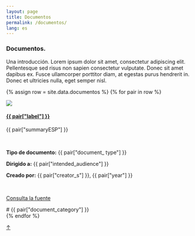 ```yaml
---
layout: page
title: Documentos
permalink: /documentos/
lang: es
---
```


<h3>Documentos.</h3>

<p class="intro">Una introducción. Lorem ipsum dolor sit amet, consectetur adipiscing elit. Pellentesque sed risus non sapien consectetur vulputate. Donec sit amet dapibus ex. Fusce ullamcorper porttitor diam, at egestas purus hendrerit in. Donec et ultricies nulla, eget semper nisl.</p>

<div class="documentos">

{% assign row = site.data.documentos %}
{% for pair in row %}

<div class="row animatable fadeInUp">

<div class="column">
  <img src="../assets/documents_covers/doc{{pair["orden"]}}.png"/>
</div>

<div class="double-column">
  <h4><a href="{{ pair["source"] }}" target="_blank">{{ pair["label"] }}</a></h4>

  <p>{{ pair["summaryESP"] }}</p><br/>

  <p><strong>Tipo de documento:</strong> {{ pair["document_ type"] }}</p>
  <p><strong>Dirigido a:</strong> {{ pair["intended_audience"] }}</p>
  <p><strong>Creado por:</strong> {{ pair["creator_s"] }}, {{ pair["year"] }}</p><br/>

  <p><a href="{{ pair["source"] }}" target="_blank" class="web">Consulta la fuente</a></p>
  <span class="tag"># {{ pair["document_category"] }}</span>
</div>


</div><!-- row -->
{% endfor %}
</div><!-- card -->


<a href="#" id="top">↑</a>
